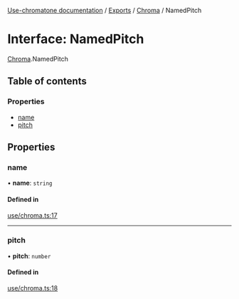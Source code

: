 [Use-chromatone documentation](../README.md) / [Exports](../modules.md) / [Chroma](../modules/Chroma.md) / NamedPitch

# Interface: NamedPitch

[Chroma](../modules/Chroma.md).NamedPitch

## Table of contents

### Properties

- [name](Chroma.NamedPitch.md#name)
- [pitch](Chroma.NamedPitch.md#pitch)

## Properties

### name

• **name**: `string`

#### Defined in

[use/chroma.ts:17](https://github.com/chromatone/chromatone.center/blob/a50ab21b4/use/chroma.ts#L17)

___

### pitch

• **pitch**: `number`

#### Defined in

[use/chroma.ts:18](https://github.com/chromatone/chromatone.center/blob/a50ab21b4/use/chroma.ts#L18)
